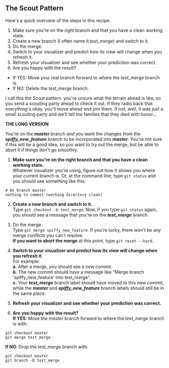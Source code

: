 ## The Scout Pattern ##

Here's a quick overview of the steps in this recipe:

1. Make sure you're on the right branch and that you have a clean working state.
2. Create a new branch (I often name it _test_merge_) and switch to it.
3. Do the merge.
4. Switch to your visualizer and predict how its view will change when you refresh it.
5. Refresh your visualizer and see whether your prediction was correct.
6. Are you happy with the result?
  - If YES: Move your real branch forward to where the _test_merge_ branch is.
  - If NO: Delete the _test_merge_ branch.

I call this the Scout pattern: you're unsure what the terrain ahead is like, so you send a scouting party ahead to check it out. If they radio back that everything's okay, you'll move ahead and join them. If not, well, it was just a small scouting party and we'll tell the families that they died with honor...

**THE LONG VERSION**

You're on the ***master*** branch and you want the changes from the ***spiffy_new_feature*** branch to be incorporated into ***master***. You're not sure if this will be a good idea, so you want to try out the merge, but be able to abort it if things don't go smoothly.

1. **Make sure you're on the right branch and that you have a clean working state.**  
  Whatever visualizer you're using, figure out how it shows you where your current branch is. Or, at the command line, type `git status` and you should see something like this:
```
# On branch master
nothing to commit (working directory clean)
```

2. **Create a new branch and switch to it.**  
  Type `git checkout -b test_merge`. Now, if you type `git status` again, you should see a message that you're on the ***test_merge*** branch.

3. Do the merge.  
  Type `git merge spiffy_new_feature`. If you're lucky, there won't be any merge conflicts you can't resolve.  
  **If you want to abort the merge** at this point, type `git reset --hard`.

4. **Switch to your visualizer and predict how its view will change when you refresh it.**  
  For example:  
    **a.** After a merge, you should see a new commit.  
    **b.** The new commit should have a message like "Merge branch 'spiffy_new_feature' into test_merge".  
    **c.** Your ***test_merge*** branch label should have moved to this new commit, while the ***master*** and ***spiffy_new_feature*** branch labels should still be in the same place.  

5. **Refresh your visualizer and see whether your prediction was correct.**

6. **Are you happy with the result?**  
  **If YES**: Move the _master_ branch forward to where the _test_merge_ branch is with:
```
git checkout master
git merge test_merge
```
  **If NO**: Drop the _test_merge_ branch with:
```
git checkout master
git branch -D test_merge
```
